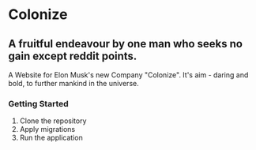 # Colonize

## A fruitful endeavour by one man who seeks no gain except reddit points.

A Website for Elon Musk's new Company "Colonize". It's aim - daring and bold, to further mankind in the universe.

### Getting Started

1. Clone the repository
2. Apply migrations
3. Run the application
